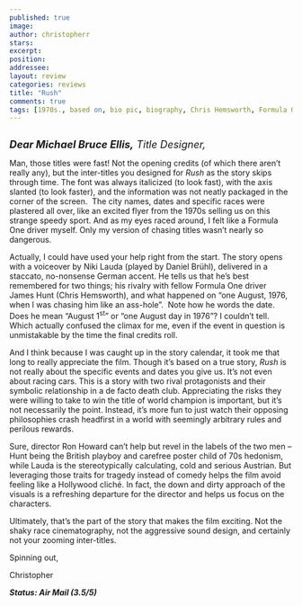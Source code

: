 ```yaml
---
published: true
image:
author: christopherr 
stars: 
excerpt: 
position: 
addressee: 
layout: review
categories: reviews
title: "Rush"
comments: true
tags: [1970s., based on, bio pic, biography, Chris Hemsworth, Formula One, inspired by, Letters, racing, Ron Howard, Rush, true story]
---
```

<div><p><span class="full-image-block ssNonEditable"><span><a href="/letters/2013/10/2/rush.html"><img src="http://static.squarespace.com/static/5005f6bcc4aa41161b33e89e/5329cf1fe4b07c068ebf74de/5329cf1fe4b07c068ebf78d7/1380734028044/Rush.jpg" alt="" /></a></span></span></p>
<p><em style="font-size:130%;"><strong>Dear Michael Bruce Ellis,</strong> Title Designer,</em></p>
<p>Man, those titles were fast! Not the opening credits (of which there aren&rsquo;t really any), but the inter-titles you designed for <em>Rush</em> as the story skips through time. The font was always italicized (to look fast), with the axis slanted (to look faster), and the information was not neatly packaged in the corner of the screen.&nbsp; The city names, dates and specific races were plastered all over, like an excited flyer from the 1970s selling us on this strange speedy sport. And as my eyes raced around, I felt like a Formula One driver myself. Only my version of chasing titles wasn&rsquo;t nearly so dangerous.</p>
<p>Actually, I could have used your help right from the start. The story opens with a voiceover by Niki Lauda (played by Daniel Br&uuml;hl), delivered in a staccato, no-nonsense German accent. He tells us that he&rsquo;s best remembered for two things; his rivalry with fellow Formula One driver James Hunt (Chris Hemsworth), and what happened on &ldquo;one August, 1976, when I was chasing him like an ass-hole&rdquo;.&nbsp; Note how he words the date. Does he mean &ldquo;August 1<sup>st</sup>&rdquo; or &ldquo;one August day in 1976&rdquo;? I couldn&rsquo;t tell. Which actually confused the climax for me, even if the event in question is unmistakable by the time the final credits roll.</p>
<p>And I think because I was caught up in the story calendar, it took me that long to really appreciate the film. Though it&rsquo;s based on a true story, <em>Rush</em> is not really about the specific events and dates you give us. It&rsquo;s not even about racing cars. This is a story with two rival protagonists and their symbolic relationship in a de facto death club. Appreciating the risks they were willing to take to win the title of world champion is important, but it&rsquo;s not necessarily the point. Instead, it&rsquo;s more fun to just watch their opposing philosophies crash headfirst in a world with seemingly arbitrary rules and perilous rewards.</p>
<p>Sure, director Ron Howard can&rsquo;t help but revel in the labels of the two men &ndash; Hunt being the British playboy and carefree poster child of 70s hedonism, while Lauda is the stereotypically calculating, cold and serious Austrian. But leveraging those traits for tragedy instead of comedy helps the film avoid feeling like a Hollywood clich&eacute;. In fact, the down and dirty approach of the visuals is a refreshing departure for the director and helps us focus on the characters.</p>
<p>Ultimately, that&rsquo;s the part of the story that makes the film exciting. Not the shaky race cinematography, not the aggressive sound design, and certainly not your zooming inter-titles.</p>
<p>Spinning out,</p>
<p>Christopher</p>
<p><em><strong>Status: Air Mail (3.5/5)</strong></em></p></div>
